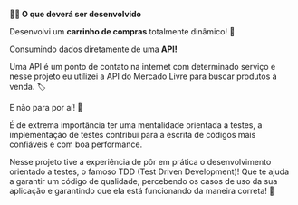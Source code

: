 <strong>👨‍💻 O que deverá ser desenvolvido</strong><br />

Desenvolvi um **carrinho de compras** totalmente dinâmico! 🛒

Consumindo dados diretamente de uma **API!**

Uma API é um ponto de contato na internet com determinado serviço e nesse projeto eu utilizei a API do Mercado Livre para buscar produtos à venda. 🏷

E não para por aí! 🤩

É de extrema importância ter uma mentalidade orientada a testes, a implementação de testes contribui para a escrita de códigos mais confiáveis e com boa performance. 

Nesse projeto tive a experiência de pôr em prática o desenvolvimento orientado a testes, o famoso TDD (Test Driven Development)! Que te ajuda a garantir um código de qualidade, percebendo os casos de uso da sua aplicação e garantindo que ela está funcionando da maneira correta! 🚀
